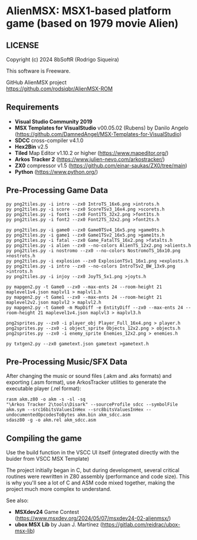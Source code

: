 # AlienMSX: MSX1-based platform game (based on 1979 movie Alien)

## LICENSE

Copyright (c) 2024 8bSoftR (Rodrigo Siqueira)

This software is Freeware.  

GitHub AlienMSX project  
<https://github.com/rodsiqbr/AlienMSX-ROM>

## Requirements

- **Visual Studio Community 2019**
- **MSX Templates for VisualStudio** v00.05.02 (Rubens) by Danilo Angelo (https://github.com/DamnedAngel/MSX-Templates-for-VisualStudio)
- **SDCC** cross-compiler v4.1.0
- **Hex2Bin** v2.5
- **Tiled** Map Editor v1.10.2 or higher (https://www.mapeditor.org/)
- **Arkos Tracker 2** (https://www.julien-nevo.com/arkostracker/)
- **ZX0** compressor v1.5 (https://github.com/einar-saukas/ZX0/tree/main)
- **Python** (https://www.python.org/)

## Pre-Processing Game Data

``` shell
py png2tiles.py -i intro --zx0 IntroTS_16x6.png >introts.h
py png2tiles.py -i score --zx0 ScoreTSv3_16x4.png >scorets.h
py png2tiles.py -i font1 --zx0 Font1TS_32x2.png >font1ts.h
py png2tiles.py -i font2 --zx0 Font2TS_32x2.png >font2ts.h

py png2tiles.py -i game0 --zx0 Game0TSv4_16x5.png >game0ts.h
py png2tiles.py -i game1 --zx0 Game1TSv2_16x5.png >game1ts.h
py png2tiles.py -i fatal --zx0 Game_FatalTS_16x2.png >fatalts.h
py png2tiles.py -i alien --zx0 --no-colors AlienTS_12x2.png >alients.h
py png2tiles.py -i nostromo --zx0 --no-colors NostromoTS_16x10.png >nostrots.h
py png2tiles.py -i explosion --zx0 ExplosionTSv1_16x1.png >explosts.h
py png2tiles.py -i intro --zx0 --no-colors IntroTSv2_BW_13x9.png >introts.h
py png2tiles.py -i injoy --zx0 JoyTS_5x1.png >joyts.h

py mapgen2.py -t Game0 --zx0 --max-ents 24 --room-height 21 maplevel1v4.json maplvl1 > maplvl1.h
py mapgen2.py -t Game1 --zx0 --max-ents 24 --room-height 21 maplevel2v2.json maplvl2 > maplvl2.h
py mapgen2.py -t Game0 -m MapDiff -e EntityDiff --zx0 --max-ents 24 --room-height 21 maplevel1v4.json maplvl3 > maplvl3.h

png2sprites.py --zx0 -i player_obj Player_Full_16x4.png > player.h
png2sprites.py --zx0 -i object_sprite Objects_12x2.png > objects.h
png2sprites.py --zx0 -i enemy_sprite Enemies_12x2.png > enemies.h

py txtgen2.py --zx0 gametext.json gametext >gametext.h
```

## Pre-Processing Music/SFX Data

After changing the music or sound files (.akm and .aks formats) and exporting (.asm format), use ArkosTracker utilities to generate the executable player (.rel format):

``` shell
rasm akm.z80 -o akm -s -sl -sq
"\Arkos Tracker 2\tools\Disark" --sourceProfile sdcc --symbolFile akm.sym --src16bitsValuesInHex --src8bitsValuesInHex --undocumentedOpcodesToBytes akm.bin akm_sdcc.asm
sdasz80 -g -o akm.rel akm_sdcc.asm
```

## Compiling the game

Use the build function in the VSCC UI itself (integrated directly with the buider from VSCC MSX Template)

The project initially began in C, but during development, several critical routines were rewritten in Z80 assembly (performance and code size).
This is why you'll see a lot of C and ASM code mixed together, making the project much more complex to understand.

See also:
- **MSXdev24** Game Contest (https://www.msxdev.org/2024/05/07/msxdev24-02-alienmsx/)
- **ubox MSX Lib** by Juan J. Martínez (https://gitlab.com/reidrac/ubox-msx-lib)
